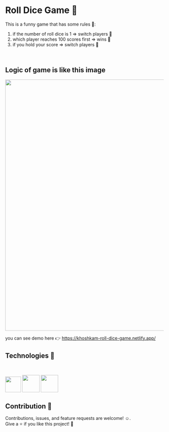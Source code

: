# Roll Dice Game 🎲

This is a funny game that has some rules 🎯:
<br>
1. if the number of roll dice is 1 => switch players 🔁
2. which player reaches 100 scores first => wins 🥇
3. if you hold your score => switch players 🔁
<br>

## Logic of game is like this image
<img width="800" src="https://user-images.githubusercontent.com/30217552/185778625-3d36c4c8-a699-4779-8de5-6506d34ae0e5.png">

you can see demo here 👉 https://khoshkam-roll-dice-game.netlify.app/

## Technologies :hammer:
<br>
<p float="left">
<img width="50" src="https://cdn.jsdelivr.net/gh/devicons/devicon/icons/javascript/javascript-original.svg" />
<img width="55" src="https://cdn.jsdelivr.net/gh/devicons/devicon/icons/html5/html5-original-wordmark.svg" />
<img width="55" src="https://cdn.jsdelivr.net/gh/devicons/devicon/icons/css3/css3-original.svg" />
</p>
                   

## Contribution :handshake:
Contributions, issues, and feature requests are welcome! :relaxed:.<br>
Give a ⭐️ if you like this project! :raised_hands:	<br>
      
